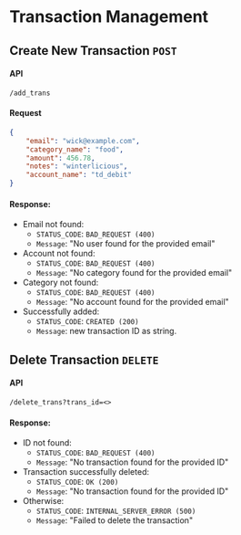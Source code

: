 # Transaction Management

## Create New Transaction `POST`
#### API
```
/add_trans
```
#### Request
```json
{
    "email": "wick@example.com",
    "category_name": "food",
    "amount": 456.78,
    "notes": "winterlicious",
    "account_name": "td_debit"
}
```
#### Response:
- Email not found:
    - `STATUS_CODE`: `BAD_REQUEST (400)`
    - `Message`: "No user found for the provided email"
- Account not found:
    - `STATUS_CODE`: `BAD_REQUEST (400)`
    - `Message`: "No category found for the provided email"
- Category not found:
    - `STATUS_CODE`: `BAD_REQUEST (400)`
    - `Message`: "No account found for the provided email"
- Successfully added:
    - `STATUS_CODE`: `CREATED (200)`
    - `Message`: new transaction ID as string.

## Delete Transaction `DELETE`
#### API
```
/delete_trans?trans_id=<>
```
#### Response:
- ID not found:
    - `STATUS_CODE`: `BAD_REQUEST (400)`
    - `Message`: "No transaction found for the provided ID"
- Transaction successfully deleted:
    - `STATUS_CODE`: `OK (200)`
    - `Message`: "No transaction found for the provided ID"
- Otherwise:
    - `STATUS_CODE`: `INTERNAL_SERVER_ERROR (500)`
    - `Message`: "Failed to delete the transaction"